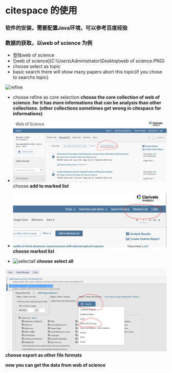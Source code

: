 # citespace 的使用
### 软件的安装，需要配置Java环境，可以参考百度经验
### 数据的获取，以web of science 为例
- 登陆web of science
- ![web of science](C:\Users\Administrator\Desktop\web of science.PNG)
- choose select as topic
- basic search
there will show many papers abort this topic(if you chose to searchs topic)

![refine](C:\Users\Administrator\Desktop\refine.PNG)
- choose refine as core selection
**choose the core collection of web of science. for it has more informations that can be analysis than other collections. (other collections sometimes get wrong in citespace for informations)**


- ![marked list](https://github.com/liushangjian/daily-learning/blob/main/marked%20list.PNG)
choose **add to marked list**
- ![mark](https://github.com/liushangjian/daily-learning/blob/main/mark.PNG)
**choose marked list**








- ![selectall](C:\Users\Administrator\Desktop\selectall.PNG)
**choose select all**





![export](https://github.com/liushangjian/daily-learning/blob/main/export.PNG)
**choose export as other file formats**

**now you can get the data from web of science**


